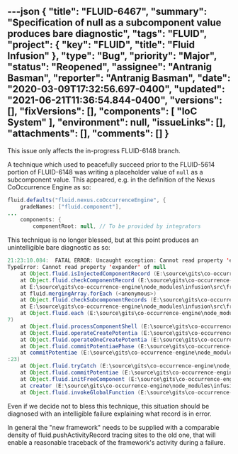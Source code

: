 ---json
{
  "title": "FLUID-6467",
  "summary": "Specification of null as a subcomponent value produces bare diagnostic",
  "tags": "FLUID",
  "project": {
    "key": "FLUID",
    "title": "Fluid Infusion"
  },
  "type": "Bug",
  "priority": "Major",
  "status": "Reopened",
  "assignee": "Antranig Basman",
  "reporter": "Antranig Basman",
  "date": "2020-03-09T17:32:56.697-0400",
  "updated": "2021-06-21T11:36:54.844-0400",
  "versions": [],
  "fixVersions": [],
  "components": [
    "IoC System"
  ],
  "environment": null,
  "issueLinks": [],
  "attachments": [],
  "comments": []
}
---
This issue only affects the in-progress FLUID-6148 branch.

A technique which used to peacefully succeed prior to the FLUID-5614 portion of FLUID-6148 was writing a placeholder value of `null` as a subcomponent value. This appeared, e.g. in the definition of the Nexus CoOccurrence Engine as so:

```java
fluid.defaults("fluid.nexus.coOccurrenceEngine", {
    gradeNames: ["fluid.component"],
...
    components: {
        componentRoot: null, // To be provided by integrators
```

This technique is no longer blessed, but at this point produces an unintelligible bare diagnostic as so:

```java
21:23:10.084:  FATAL ERROR: Uncaught exception: Cannot read property 'expander' of null
TypeError: Cannot read property 'expander' of null
    at Object.fluid.isInjectedComponentRecord (E:\source\gits\co-occurrence-engine\node_modules\infusion\src\framework\core\js\FluidIoC.js:1512:54)
    at Object.fluid.checkComponentRecord (E:\source\gits\co-occurrence-engine\node_modules\infusion\src\framework\core\js\FluidIoC.js:1676:20)
    at E:\source\gits\co-occurrence-engine\node_modules\infusion\src\framework\core\js\FluidIoC.js:1689:19
    at fluid.mergingArray.forEach (<anonymous>)
    at Object.fluid.checkSubcomponentRecords (E:\source\gits\co-occurrence-engine\node_modules\infusion\src\framework\core\js\FluidIoC.js:1688:29)
    at E:\source\gits\co-occurrence-engine\node_modules\infusion\src\framework\core\js\FluidIoC.js:1833:19
    at Object.fluid.each (E:\source\gits\co-occurrence-engine\node_modules\infusion\src\framework\core\js\Fluid.js:622:1
7)
    at Object.fluid.processComponentShell (E:\source\gits\co-occurrence-engine\node_modules\infusion\src\framework\core\js\FluidIoC.js:1832:15)
    at Object.fluid.operateCreatePotentia (E:\source\gits\co-occurrence-engine\node_modules\infusion\src\framework\core\js\FluidIoC.js:1962:23)
    at Object.fluid.operateOneCreatePotentia (E:\source\gits\co-occurrence-engine\node_modules\infusion\src\framework\core\js\FluidIoC.js:2135:28)
    at Object.fluid.commitPotentiaePhase (E:\source\gits\co-occurrence-engine\node_modules\infusion\src\framework\core\js\FluidIoC.js:2162:27)
    at commitPotentiae (E:\source\gits\co-occurrence-engine\node_modules\infusion\src\framework\core\js\FluidIoC.js:2203
:23)
    at Object.fluid.tryCatch (E:\source\gits\co-occurrence-engine\node_modules\infusion\src\framework\core\js\Fluid.js:245:24)
    at Object.fluid.commitPotentiae (E:\source\gits\co-occurrence-engine\node_modules\infusion\src\framework\core\js\FluidIoC.js:2201:15)
    at Object.fluid.initFreeComponent (E:\source\gits\co-occurrence-engine\node_modules\infusion\src\framework\core\js\Fluid.js:2942:28)
    at creator (E:\source\gits\co-occurrence-engine\node_modules\infusion\src\framework\core\js\Fluid.js:2233:26)
    at Object.fluid.invokeGlobalFunction (E:\source\gits\co-occurrence-engine\node_modules\infusion\src\framework\core\js\Fluid.js:1304:25)
```

Even if we decide not to bless this technique, this situation should be diagnosed with an intelligible failure explaining what record is in error.

In general the "new framework" needs to be supplied with a comparable density of fluid.pushActivityRecord tracing sites to the old one, that will enable a reasonable traceback of the framework's activity during a failure.

        